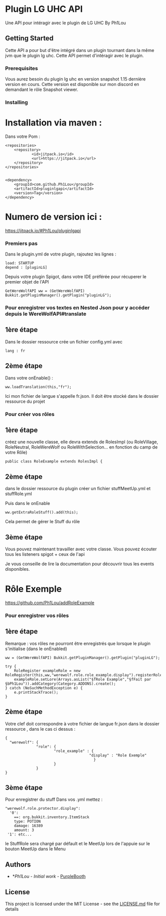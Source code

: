 # Plugin LG UHC API

Une API pour intéragir avec le plugin de LG UHC By Ph1Lou

## Getting Started

Cette API a pour but d'être intégré dans un plugin tournant dans la même jvm que le plugin lg uhc. Cette API permet d'intéragir avec le plugin.

### Prerequisites
Vous aurez besoin du plugin lg uhc en version snapshot 1.15 dernière version en cours. Cette version est disponible sur mon discord en demandant le rôle Snapshot viewer.



### Installing

# Installation via maven :

Dans votre Pom :

```
<repositories>
	<repository>
		    <id>jitpack.io</id>
		    <url>https://jitpack.io</url>
	</repository>
</repositories>
 
 
<dependency>
	<groupId>com.github.Ph1Lou</groupId>
	<artifactId>pluginlgapi</artifactId>
	<version>Tag</version>
</dependency>

```

# Numero de version ici :

<https://jitpack.io/#Ph1Lou/pluginlgapi>

### Premiers pas

Dans le plugin.yml de votre plugin, rajoutez les lignes :
```
load: STARTUP
depend : [pluginLG]
```

Depuis votre plugin Spigot, dans votre IDE préférée pour récuperer le premier objet de l'API

```
GetWereWolfAPI ww = (GetWereWolfAPI) Bukkit.getPluginManager().getPlugin("pluginLG");
```

### Pour enregistrer vos textes en Nested Json pour y accéder depuis le WereWolfAPI#translate

## 1ère étape

Dans le dossier ressource crée un fichier config.yml avec 
```
lang : fr 
```

## 2ème étape

Dans votre onEnable() :
```
ww.loadTranslation(this,"fr");
```
Ici mon fichier de langue s'appelle fr.json. Il doit être stocké dans le dossier ressource du projet

### Pour créer vos rôles

## 1ère étape 

créez une nouvelle classe, elle devra extends de RolesImpl (ou RoleVillage, RoleNeutral, RoleWereWolf ou RoleWithSelection... en fonction du camp de votre Rôle)
```
public class RoleExample extends RolesImpl {
```

## 2ème étape

dans le dossier ressource du plugin créer un fichier stuffMeetUp.yml et stuffRole.yml
 
Puis dans le onEnable
```
ww.getExtraRoleStuff().add(this);
```

Cela permet de gérer le Stuff du rôle

## 3ème étape

Vous pouvez maintenant travailler avec votre classe. Vous pouvez écouter tous les listeners spigot + ceux de l'api

Je vous conseille de lire la documentation pour découvrir tous les events disponibles.

# Rôle Exemple

<https://github.com/Ph1Lou/addRoleExample>



### Pour enregistrer vos rôles

## 1ère étape

Remarque : vos rôles ne pourront être enregistrés que lorsque le plugin s'initialise (dans le onEnabled)

```
ww = (GetWereWolfAPI) Bukkit.getPluginManager().getPlugin("pluginLG");

try {
    RoleRegister exampleRole = new RoleRegister(this,ww,"werewolf.role.role_example.display").registerRole(RoleExample.class);
    exampleRole.setLore(Arrays.asList("§fRole Example","§fFait par §bPh1Lou")).addCategory(Category.ADDONS).create();
} catch (NoSuchMethodException e) {
    e.printStackTrace();  
}               
```
## 2ème étape

Votre clef doit correspondre à votre fichier de langue fr.json dans le dossier ressource , dans le cas ci dessus :
```
{
  "werewolf": {
              "role": {
                      "role_example" : {
                                      "display" : "Role Exemple"
                                        }
                      }
              }
}
```

## 3ème étape

Pour enregistrer du stuff
Dans vos .yml mettez :

```
"werewolf.role.protector.display":
  '0':
    ==: org.bukkit.inventory.ItemStack
    type: POTION
    damage: 16389
    amount: 3
 '1': etc...
```

le StuffRole sera chargé par défault et le MeetUp lors de l'appuie sur le bouton MeetUp dans le Menu


## Authors

* **Ph1Lou* - *Initial work* - [PurpleBooth](https://github.com/Ph1Lou)


## License

This project is licensed under the MIT License - see the [LICENSE.md](LICENSE.md) file for details




